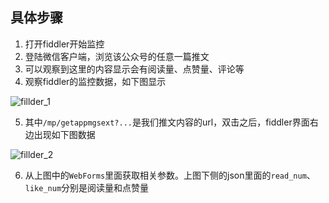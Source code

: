 ## 具体步骤

1. 打开fiddler开始监控
2. 登陆微信客户端，浏览该公众号的任意一篇推文
3. 可以观察到这里的内容显示会有阅读量、点赞量、评论等
4. 观察fiddler的监控数据，如下图显示

![fillder_1](https://raw.githubusercontent.com/wnma3mz/wechat_articles_spider/master/img/fillder_1.png)

5. 其中`/mp/getappmgsext?...`是我们推文内容的url，双击之后，fiddler界面右边出现如下图数据

![fillder_2](https://raw.githubusercontent.com/wnma3mz/wechat_articles_spider/master/img/fillder_2.png)

6.  从上图中的`WebForms`里面获取相关参数。上图下侧的json里面的`read_num`、`like_num`分别是阅读量和点赞量